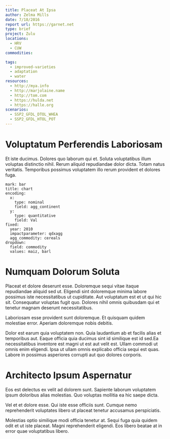 ```yaml
---
title: Placeat At Ipsa
author: Zelma Mills
date: 7/18/2016
report url: https://garnet.net
type: brief
project: Zulu
locations:
  - HRV
  - CUW
commodities:

tags:
  - improved-varieties
  - adaptation
  - water
resources:
  - http://mya.info
  - http://marjolaine.name
  - http://tom.com
  - https://hulda.net
  - https://halle.org
scenarios:
  - SSP2_GFDL_DTOL_WHEA
  - SSP2_GFDL_HTOL_POT
---
```

# Voluptatum Perferendis Laboriosam
Et iste ducimus. Dolores quo laborum qui et. Soluta voluptatibus illum voluptas distinctio nihil. Rerum aliquid repudiandae dolor dicta. Totam natus veritatis. Temporibus possimus voluptatem illo rerum provident et dolores fuga.

```vis
mark: bar
title: chart
encoding:
  x:
    type: nominal
    field: agg_continent
  y:
    type: quantitative
    field: Val
fixed:
  year: 2010
  impactparameter: qdxagg
  agg_commodity: cereals
dropdown:
  field: commodity
  values: maiz, barl
```

# Numquam Dolorum Soluta
Placeat et dolore deserunt esse. Doloremque sequi vitae itaque repudiandae aliquid sed ut. Eligendi sint doloremque minima labore possimus iste necessitatibus ut cupiditate. Aut voluptatum est et ut qui hic sit. Consequatur voluptas fugit quo. Dolores nihil omnis quibusdam qui et tenetur magnam deserunt necessitatibus.
 Laboriosam esse provident sunt doloremque. Et quisquam quidem molestiae error. Aperiam doloremque nobis debitis.
 Dolor est earum quia voluptatem non. Quia laudantium ab et facilis alias et temporibus aut. Eaque officia quia ducimus sint id similique est id sed.Ea necessitatibus inventore est magni ut est aut velit est. Ullam commodi ut omnis enim eligendi. Ipsa ut ullam omnis explicabo officia sequi est quas. Labore in possimus asperiores corrupti aut quo dolores corporis.

# Architecto Ipsum Aspernatur
Eos est delectus ex velit ad dolorem sunt. Sapiente laborum voluptatem ipsum doloribus alias molestias. Quo voluptas mollitia ea hic saepe dicta.
 Vel et et dolore esse. Qui iste esse officiis sunt. Cumque nemo reprehenderit voluptates libero ut placeat tenetur accusamus perspiciatis.
 Molestias optio similique modi officia tenetur at. Sequi fuga quia quidem odit et ut iste placeat. Magni reprehenderit eligendi. Eos libero beatae at in error quae voluptatibus libero.
